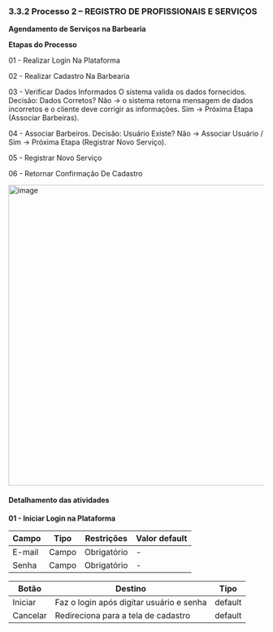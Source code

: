 ### 3.3.2 Processo 2 – REGISTRO DE PROFISSIONAIS E SERVIÇOS

**Agendamento de Serviços na Barbearia**

**Etapas do Processo**

01 - Realizar Login Na Plataforma

02 - Realizar Cadastro Na Barbearia 

03 - Verificar Dados Informados O sistema valida os dados fornecidos. Decisão: Dados Corretos? Não → o sistema retorna mensagem de dados incorretos e o cliente deve corrigir as informações. Sim → Próxima Etapa (Associar Barbeiras).

04 - Associar Barbeiros. Decisão: Usuário Existe? Não → Associar Usuário / Sim → Próxima Etapa (Registrar Novo Serviço).

05 - Registrar Novo Serviço

06 - Retornar Confirmação De Cadastro


<img width="1591" height="592" alt="image" src="https://github.com/user-attachments/assets/38056e8a-b3a4-4f99-aa9e-514fb11a503e" />


#### Detalhamento das atividades
**01 - Iniciar Login na Plataforma**

| **Campo**       | **Tipo**         | **Restrições** | **Valor default** |
| ---             | ---              | ---            | ---               |
| E-mail | Campo  |   Obrigatório             |        -           |
| Senha | Campo  |   Obrigatório             |        -           |

| **Botão**         |  **Destino**                   | **Tipo** |
| ---                  | ---                            | ---               |
| Iniciar | Faz o login após digitar usuário e senha  | default |
| Cancelar      |             Redireciona para a tela de cadastro                   |        default          |
